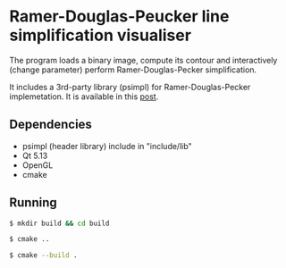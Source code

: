 # Ramer-Douglas-Peucker line simplification visualiser

The program loads a binary image, compute its contour 
and interactively (change parameter) perform 
Ramer-Douglas-Pecker simplification. 

It includes a 3rd-party library (psimpl) for 
Ramer-Douglas-Pecker implemetation. It is 
available in this [post](https://www.codeproject.com/Articles/114797/Polyline-Simplification).

## Dependencies

* psimpl (header library) include in "include/lib"
* Qt 5.13
* OpenGL
* cmake

## Running 

```bash
$ mkdir build && cd build
```

```bash
$ cmake ..
```

```bash
$ cmake --build .
```

